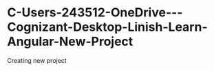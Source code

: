 # C-Users-243512-OneDrive---Cognizant-Desktop-Linish-Learn-Angular-New-Project
Creating new project
